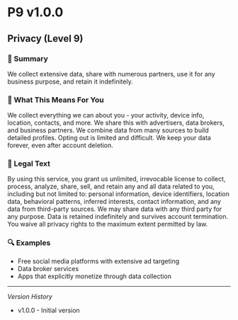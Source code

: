 # P9 v1.0.0

## Privacy (Level 9)

### 📌 Summary
We collect extensive data, share with numerous partners, use it for any business purpose, and retain it indefinitely.

### 👤 What This Means For You
We collect everything we can about you - your activity, device info, location, contacts, and more. We share this with advertisers, data brokers, and business partners. We combine data from many sources to build detailed profiles. Opting out is limited and difficult. We keep your data forever, even after account deletion.

### 📜 Legal Text
By using this service, you grant us unlimited, irrevocable license to collect, process, analyze, share, sell, and retain any and all data related to you, including but not limited to: personal information, device identifiers, location data, behavioral patterns, inferred interests, contact information, and any data from third-party sources. We may share data with any third party for any purpose. Data is retained indefinitely and survives account termination. You waive all privacy rights to the maximum extent permitted by law.

### 🔍 Examples
- Free social media platforms with extensive ad targeting
- Data broker services
- Apps that explicitly monetize through data collection

---
*Version History*
- v1.0.0 - Initial version